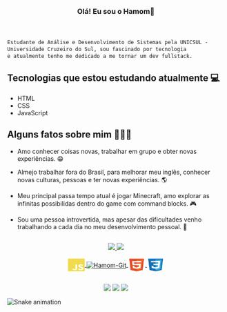 <h3 align="center">  <br>

Olá! Eu sou o Hamom👋
  
<br>

</h3>

```
Estudante de Análise e Desenvolvimento de Sistemas pela UNICSUL - Universidade Cruzeiro do Sul, sou fascinado por tecnologia
e atualmente tenho me dedicado a me tornar um dev fullstack.
```

## Tecnologias que estou estudando atualmente 💻

  - HTML
  - CSS
  - JavaScript

## Alguns fatos sobre mim 👨🏻‍💻

- Amo conhecer coisas novas, trabalhar em grupo e obter novas experiências. 😁

- Almejo trabalhar fora do Brasil, para melhorar meu inglês, conhecer novas culturas, pessoas e ter novas experiências. 🌎

- Meu principal passa tempo atual é jogar Minecraft, amo explorar as infinitas possibilidas dentro do game com command blocks. 🎮

- Sou uma pessoa introvertida, mas apesar das dificultades venho trabalhando a cada dia no meu desenvolvimento pessoal. 🧠

##

<div align="center">
  <a href="https://github.com/hamomgs">
  <img height="180em" src="https://github-readme-stats.vercel.app/api?username=hamomgs&show_icons=true&theme=onedark&include_all_commits=true&count_private=true"/>
  <img height="180em" src="https://github-readme-stats.vercel.app/api/top-langs/?username=hamomgs&layout=compact&langs_count=7&theme=onedark&"/>
</div>
  
<div style="display: inline_block" align="center"><br>
  <img align="center" alt="Hamom-Js" height="30" width="40" src="https://raw.githubusercontent.com/devicons/devicon/master/icons/javascript/javascript-plain.svg">
<!--   <img align="center" alt="Hamom-Java" height="30" width="40" src="https://cdn.jsdelivr.net/gh/devicons/devicon/icons/java/java-original.svg" /> -->
<!--   <img align="center" alt="Hamom-Ts" height="30" width="40" src="https://raw.githubusercontent.com/devicons/devicon/master/icons/typescript/typescript-plain.svg"> -->
<!--   <img align="center" alt="Hamom-React" height="30" width="40" src="https://raw.githubusercontent.com/devicons/devicon/master/icons/react/react-original.svg">
  <img align="center" alt="Hamom-Next" height="30" width="40" src="https://cdn.jsdelivr.net/gh/devicons/devicon/icons/nextjs/nextjs-original.svg" /> -->
  <img align="center" alt="Hamom-Git" height="30" width="40" src="https://cdn.jsdelivr.net/gh/devicons/devicon/icons/git/git-original.svg">
  <img align="center" alt="Hamom-HTML" height="30" width="40" src="https://raw.githubusercontent.com/devicons/devicon/master/icons/html5/html5-original.svg">
  <img align="center" alt="Hamom-CSS" height="30" width="40" src="https://raw.githubusercontent.com/devicons/devicon/master/icons/css3/css3-original.svg">
</div>

##

  
<div align="center">  
  <a href = "https://github.com/hamomgs"><img src="https://img.shields.io/badge/GitHub-100000?style=for-the-badge&logo=github&logoColor=white" target="_blank"></a>
  <a href = "mailto:hamomgomer947@gmail.com"><img src="https://img.shields.io/badge/Gmail-D14836?style=for-the-badge&logo=gmail&logoColor=white" target="_blank"></a>
  <a href="https://www.linkedin.com/in/https://www.linkedin.com/in/hamomgomer/" target="_blank"><img src="https://img.shields.io/badge/-LinkedIn-%230077B5?style=for-the-badge&logo=linkedin&logoColor=white" target="_blank"></a> 
</div>

  ![Snake animation](https://github.com/hamomgs/hamomgs/blob/output/github-contribution-grid-snake.svg)
